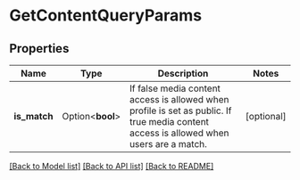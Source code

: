 # GetContentQueryParams

## Properties

Name | Type | Description | Notes
------------ | ------------- | ------------- | -------------
**is_match** | Option<**bool**> | If false media content access is allowed when profile is set as public. If true media content access is allowed when users are a match. | [optional]

[[Back to Model list]](../README.md#documentation-for-models) [[Back to API list]](../README.md#documentation-for-api-endpoints) [[Back to README]](../README.md)


